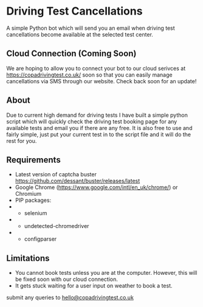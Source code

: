 # Driving Test Cancellations
A simple Python bot which will send you an email when driving test cancellations become available at the selected test center.

## Cloud Connection (Coming Soon)
We are hoping to allow you to connect your bot to our cloud serivces at https://copadrivingtest.co.uk/ soon so that you can easily manage cancellations via SMS through our website. Check back soon for an update!

## About
Due to current high demand for driving tests I have built a simple python script which will quickly check the driving test booking page for any available tests and email you if there are any free. It is also free to use and fairly simple, just put your current test in to the script file and it will do the rest for you.

## Requirements
- Latest version of captcha buster https://github.com/dessant/buster/releases/latest
- Google Chrome (https://www.google.com/intl/en_uk/chrome/) or Chromium
- PIP packages:
- - selenium
- - undetected-chromedriver
- - configparser

## Limitations
- You cannot book tests unless you are at the computer. However, this will be fixed soon with our cloud connection.
- It gets stuck waiting for a user input on weather to book a test.

submit any queries to hello@copadrivingtest.co.uk
